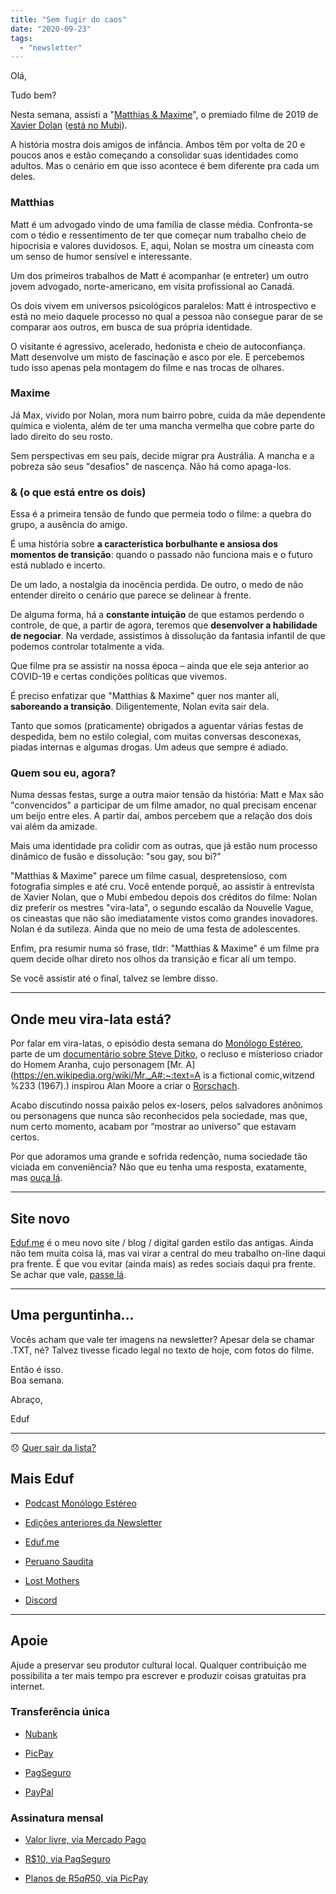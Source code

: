 ```yaml
---
title: "Sem fugir do caos"
date: "2020-09-23"
tags: 
  - "newsletter"
---
```


Olá,

Tudo bem?

Nesta semana, assisti a "[Matthias & Maxime](https://www.imdb.com/title/tt8767908/)", o premiado filme de 2019 de [Xavier Dolan](https://en.wikipedia.org/wiki/Xavier_Dolan) ([está no Mubi](https://mubi.com/films/matthias-maxime)).

A história mostra dois amigos de infância. Ambos têm por volta de 20 e poucos anos e estão começando a consolidar suas identidades como adultos. Mas o cenário em que isso acontece é bem diferente pra cada um deles.

### Matthias

Matt é um advogado vindo de uma família de classe média. Confronta-se com o tédio e ressentimento de ter que começar num trabalho cheio de hipocrisia e valores duvidosos. E, aqui, Nolan se mostra um cineasta com um senso de humor sensível e interessante.

Um dos primeiros trabalhos de Matt é acompanhar (e entreter) um outro jovem advogado, norte-americano, em visita profissional ao Canadá.

Os dois vivem em universos psicológicos paralelos: Matt é introspectivo e está no meio daquele processo no qual a pessoa não consegue parar de se comparar aos outros, em busca de sua própria identidade.

O visitante é agressivo, acelerado, hedonista e cheio de autoconfiança. Matt desenvolve um misto de fascinação e asco por ele. E percebemos tudo isso apenas pela montagem do filme e nas trocas de olhares.

### Maxime

Já Max, vivido por Nolan, mora num bairro pobre, cuida da mãe dependente química e violenta, além de ter uma mancha vermelha que cobre parte do lado direito do seu rosto.

Sem perspectivas em seu país, decide migrar pra Austrália. A mancha e a pobreza são seus "desafios" de nascença. Não há como apaga-los.

### & (o que está entre os dois)

Essa é a primeira tensão de fundo que permeia todo o filme: a quebra do grupo, a ausência do amigo.

É uma história sobre **a característica borbulhante e ansiosa dos momentos de transição**: quando o passado não funciona mais e o futuro está nublado e incerto.

De um lado, a nostalgia da inocência perdida. De outro, o medo de não entender direito o cenário que parece se delinear à frente.

De alguma forma, há a **constante intuição** de que estamos perdendo o controle, de que, a partir de agora, teremos que **desenvolver a habilidade de negociar**. Na verdade, assistimos à dissolução da fantasia infantil de que podemos controlar totalmente a vida.

Que filme pra se assistir na nossa época – ainda que ele seja anterior ao COVID-19 e certas condições políticas que vivemos.

É preciso enfatizar que "Matthias & Maxime" quer nos manter alí, **saboreando a transição**. Diligentemente, Nolan evita sair dela.

Tanto que somos (praticamente) obrigados a aguentar várias festas de despedida, bem no estilo colegial, com muitas conversas desconexas, piadas internas e algumas drogas. Um adeus que sempre é adiado.

### Quem sou eu, agora?

Numa dessas festas, surge a outra maior tensão da história: Matt e Max são "convencidos" a participar de um filme amador, no qual precisam encenar um beijo entre eles. A partir daí, ambos percebem que a relação dos dois vai além da amizade.

Mais uma identidade pra colidir com as outras, que já estão num processo dinâmico de fusão e dissolução: "sou gay, sou bi?"

"Matthias & Maxime" parece um filme casual, despretensioso, com fotografia simples e até cru. Você entende porquê, ao assistir à entrevista de Xavier Nolan, que o Mubi embedou depois dos créditos do filme: Nolan diz preferir os mestres "vira-lata", o segundo escalão da Nouvelle Vague, os cineastas que não são imediatamente vistos como grandes inovadores. Nolan é da sutileza. Ainda que no meio de uma festa de adolescentes.

Enfim, pra resumir numa só frase, tldr: "Matthias & Maxime" é um filme pra quem decide olhar direto nos olhos da transição e ficar alí um tempo.

Se você assistir até o final, talvez se lembre disso.

* * *

## Onde meu vira-lata está?

Por falar em vira-latas, o episódio desta semana do [Monólogo Estéreo](https://anchor.fm/monoestereo), parte de um [documentário sobre Steve Ditko](https://www.youtube.com/watch?v=3gwDnhMO8is), o recluso e misterioso criador do Homem Aranha, cujo personagem [Mr. A](https://en.wikipedia.org/wiki/Mr._A#:~:text=A is a fictional comic,witzend %233 (1967).) inspirou Alan Moore a criar o [Rorschach](https://en.wikipedia.org/wiki/Rorschach_(character)).

Acabo discutindo nossa paixão pelos ex-losers, pelos salvadores anônimos ou personagens que nunca são reconhecidos pela sociedade, mas que, num certo momento, acabam por “mostrar ao universo” que estavam certos.

Por que adoramos uma grande e sofrida redenção, numa sociedade tão viciada em conveniência? Não que eu tenha uma resposta, exatamente, mas [ouça lá](https://anchor.fm/monoestereo/episodes/Onde-meu-vira-lata-est-ejtm0d).

* * *

## Site novo

[Eduf.me](https://eduf.me/) é o meu novo site / blog / digital garden estilo das antigas. Ainda não tem muita coisa lá, mas vai virar a central do meu trabalho on-line daqui pra frente. É que vou evitar (ainda mais) as redes sociais daqui pra frente. Se achar que vale, [passe lá](https://eduf.me/).

* * *

## Uma perguntinha…

Vocês acham que vale ter imagens na newsletter? Apesar dela se chamar .TXT, né? Talvez tivesse ficado legal no texto de hoje, com fotos do filme.

Então é isso.  
Boa semana.

Abraço,

Eduf

* * *

😞 [Quer sair da lista?](https://email.mg2.substack.com/c/eJxVkVuPqjAUhX8NvB3SlovwwIOjB4fJUTMTx9sLKe0Gq9AyUET89VP16SRNuru6d1ezPkY1lKod40Z12u47aDPBY4xcP0QBsnnscRz6oS26rGgBaiqqWLc92E2fV4JRLZR8TIRBEE3sUzxByHcL5HrYB5ZPgEaFP8l5SBHOTYuZMz4Z7bkAySCGK7SjkmBX8UnrprPcqUUSs4D3hdP1eacpuzhM1Uaj7OFmCi46mleQPb9juUmjOKOdtty5RQKtLiBNCeMHZmQ77kl1Sc_qtpwv8Xo-JcvZINgiuvMkao6zNFhvprfVprz9m300h_2nWJ__4vWmRKvNN17eL11aV3c2pkEq3_BBIG91PvirMe1SuTJno9dfDSOJyBfb4rjDJ7obRPHp_NTvDDMpvHnyg7zFn2sQ7d9C73r93nlHOvsazu42Re_lkChbxAQRhEISYJ_4buRgB_f5QKnXEKEsD9Ul-S8Mu41NQLTlqoBWUsnhZrrKRxzPawMnM3vdS6HHDOQjLf7ipl-knxj02EAsYegq0Bral2hgRgj7IbaNI1fmTfkwK34BCOS7Zw)

## Mais Eduf

- [Podcast Monólogo Estéreo](https://anchor.fm/monoestereo)
    
- [Edições anteriores da Newsletter](https://eduf.substack.com/)
    
- [Eduf.me](https://eduf.me/)
    
- [Peruano Saudita](https://soundcloud.com/eduf/sets/peruano-saudita-hom-nimo)
    
- [Lost Mothers](https://soundcloud.com/eduf/sets/lost-mothers)
    
- [Discord](https://discord.gg/w7nUWN7)
    

* * *

## Apoie

Ajude a preservar seu produtor cultural local. Qualquer contribuição me possibilita a ter mais tempo pra escrever e produzir coisas gratuitas pra internet.

### **Transferência única**

- [Nubank](https://nubank.com.br/pagar/1ezff9/Zqnh6gcXu8)
    
- [PicPay](https://picpay.me/eduardo.fernandes.silva29)
    
- [PagSeguro](https://pag.ae/7WpAsQ2sR)
    
- [PayPal](https://www.paypal.com/cgi-bin/webscr?cmd=_s-xclick&hosted_button_id=V754DZ6ZKC4PU&source=url)
    

### **Assinatura mensal**

- [Valor livre, via Mercado Pago](http://mpago.la/1RSa3aa)
    
- [R$10, via PagSeguro](http://pag.ae/7WpCa_xxS)
    
- [Planos de R$5 a R$50, via PicPay](https://picpay.me/edufeduf)
